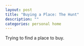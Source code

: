 ```yaml
---
layout: post
title: "Buying a Place: The Hunt"
description: ""
categories: personal home
---
```


Trying to find a place to buy.
